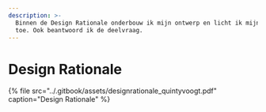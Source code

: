 ```yaml
---
description: >-
  Binnen de Design Rationale onderbouw ik mijn ontwerp en licht ik mijn proces
  toe. Ook beantwoord ik de deelvraag.
---
```


# Design Rationale

{% file src="../.gitbook/assets/designrationale\_quintyvoogt.pdf" caption="Design Rationale" %}



